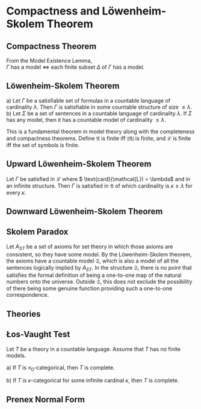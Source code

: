 # Compactness and Löwenheim-Skolem Theorem

## Compactness Theorem
  From the Model Existence Lemma,  
  $\Gamma$ has a model $\Leftrightarrow$ each finite subset $\Delta$ of $\Gamma$ has a model.

## Löwenheim-Skolem Theorem
   a\) Let $\Gamma$ be a satisfiable set of formulas in a countable language of cardinality $\lambda$. Then $\Gamma$ is satisfiable in some countable structure of size $\leq \lambda$.
   b\) Let $\Sigma$ be a set of sentences in a countable language of cardinality $\lambda$. If $\Sigma$ has any model, then it has a countable model of cardinality $\leq \lambda$.

This is a fundamental theorem in model theory along with the completeness and compactness theorems. Define $\mathfrak{A}$ is finite iff $\|\mathfrak{A}\|$ is finite, and $\mathcal{L}$ is finite iff the set of symbols is finite.

## Upward Löwenheim-Skolem Theorem
  Let $\Gamma$ be satisfied in $\mathcal{L}$ where $ \text{card}(\mathcal{L}) = \lambda$ and in an infinite structure. Then $\Gamma$ is satisfied in $\mathfrak{A}$ of which cardinality is $\kappa \geq \lambda$ for every $\kappa$.

## Downward Löwenheim-Skolem Theorem

## Skolem Paradox
  Let $A_{ST}$ be a set of axioms for set theory in which those axioms are consistent, so they have some model. By the Löwenheim-Skolem theorem, the axioms have a countable model $\mathfrak{S}$, which is also a model of all the sentences logically implied by $A_{ST}$. In the structure $\mathfrak{S}$, there is no point that satisfies the formal definition of being a one-to-one map of the natural numbers onto the universe. Outside $\mathfrak{S}$, this does not exclude the possibility of there being some genuine function providing such a one-to-one correspondence.

## Theories

## Łos-Vaught Test
  Let $T$ be a theory in a countable language. Assume that $T$ has no finite models.
  
  a\) If $T$ is $\aleph_0$-categorical, then $T$ is complete.
  
  b\) If $T$ is $\kappa$-categorical for some infinite cardinal $\kappa$, then $T$ is complete.

## Prenex Normal Form



